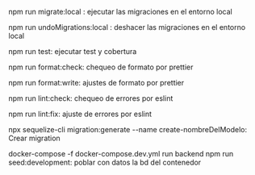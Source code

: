 npm run migrate:local : ejecutar las migraciones en el entorno local

npm run undoMigrations:local : deshacer las migraciones en el entorno local

npm run test: ejecutar test y cobertura

npm run format:check: chequeo de formato por prettier

npm run format:write: ajustes de formato por prettier

npm run lint:check: chequeo de errores por eslint

npm run lint:fix: ajuste de errores por eslint

npx sequelize-cli migration:generate --name create-nombreDelModelo: Crear migration

docker-compose -f docker-compose.dev.yml run backend npm run seed:development: poblar con datos la bd del contenedor